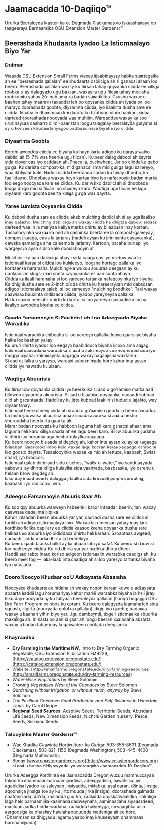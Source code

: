 # Jaamacadda 10-Daqiiqo™

Ururka Beeraleyda Master-ka ee Degmada Clackamas oo iskaashanaya oo taageeraya Barnaamijka OSU Extension Master Gardener™

## Beerashada Khudaarta Iyadoo La Isticmaalayo Biyo Yar

### Dulmar
Waaxda OSU Extension Small Farms waxay tijaabinaysay habka suurtagalka ah ee “beerashada qallalan” ee khudaarta dabiiciga ah si ganacsi ahaan loo beero. Beerashada qallalan waxay ku tiirsan tahay qoyaanka ciidda ee xilliga roobka si ay dalagyadu ugu baxaan, waxayna ugu fiican tahay meelaha roobkoodu yahay 20-inch ama ka badan sanadkiiba. Guushu waxay u baahan tahay maarayn taxaddar leh oo qoyaanka ciidda ah iyada oo loo marayo doorashada goobta, diyaarinta ciidda, iyo ilaalinta dusha sare ee ciidda. Maaha in dhammaan khudaartu ku habboon yihiin habkan, sidaa darteed doorashada noocyada waa muhiim. Warqaddan waxay ka soo ururinaysaa casharro cilmi-baaristan loogu talagalay beeralayda guryaha si ay u koriyaan khudaarta iyagoo badbaadinaya biyaha iyo ciidda.

### Diyaarinta Goobta
Kordhi awoodda ciidda ee biyaha ku hayn karta adigoo ku daraya walxo dabiici ah (5-7% waa heerka ugu fiican). Ku beer dalag dabool ah dayrta sida clover cas iyo caddaan ah, Phacelia, buckwheat. Jar oo ciidda ku qabo gu’ga. Ku darista compost-ka, mid ganacsi ama mid guriga lagu sameeyo, waa ikhtiyaar kale. Haddii ciidda beertaadu hodan ku tahay dhoobo, ka faa’iidayso. Dhoobada waxay hayn kartaa biyo iyo nafaqooyin badan marka loo eego noocyada kale ee ciidda. Ku dar walxo dabiici ah si dhoobada looga dhigo mid si fiican loo shaqeyn karo. Waqtiga ugu fiican ee lagu diyaarin karo goobta beerta xilliga gu’ga waa dayrta.

### Yaree Lumista Qoyaanka Ciidda
Ku dabool dusha sare ee ciidda lakab mulching dabiici ah si ay uga ilaaliso inay qalasho. Mulching dabiiciga ah waxay ciidda ka dhigtaa qabow, sidaas darteed waa in la mariyaa kaliya marka dhirtu ay bilaabaan inay koraan. Tusaalooyinka waxaa ka mid ah qashinka beerta ee la compost-gareeyay, compost-kaaga, caws la jarjaray (haddii aysan ku jirin sunta cayayaanka), cawska qamadiga ama caleemo la jarjaray. Kartoon, bacaha burlap, iyo wargeysyo ayaa sidoo kale doorashooyin ah.

Mulching-ka aan dabiiciga ahayn sida caaga cas iyo madow waa la isticmaali karaa si ciidda loo kululeeyo, loogana hortago qallalka iyo koritaanka haramaha. Mulching-ka wuxuu abuuraa deegaan ay ku noolaadaan slugs; mari sunta cayayaanka ee aan sunta ahayn.  
Ciidda ka ilaali haramaha si loo yareeyo tartanka nafaqooyinka iyo biyaha.  
Ka dhig dusha sare ee 2-inch ciidda dhirta ku hareeraysan mid dabacsan adigoo isticmaalaya qalab, si loo sameeyo "mulching boodhka". Tani waxay caawisaa buuxinta dildilaaca ciidda, iyadoo yareyneysa qallalka.  
Ha ku socon meelaha dhirtu ku korto, si loo yareeyo cadaadiska loona ilaaliyo awoodda biyaha ee ciidda.

### Qaado Farsamooyin Si Faa’iido Leh Loo Adeegsado Biyaha Waraabka
Isticmaal waraabka dhibcaha si loo yareeyo qallalka loona gaarsiiyo biyaha halka loo baahan yahay.  
Ku ururi dhirta iyadoo loo eegayo baahidooda biyaha kooxo ama aagag.  
Isticmaal saacadaha waraabka si aad u xakamayso soo noqnoqoshada iyo mugga biyaha; xakamaynta aagagga waxay hagaajisaa waxtarka.  
Si aad qallalka u yarayso, waraabi subaxnimada hore kahor inta aysan ciidda iyo hawadu kululaan.

### Waqtiga Abuurista
Ku tiirsanow qoyaanka ciidda iyo heerkulka si aad u go’aamiso marka aad bilowdo diyaarinta abuurista. Si aad u tijaabiso qoyaanka, cadaadi kubbad ciid ah gacantaada. Haddii ay ku jirto kubbad laakiin si fudud u jajabto, way diyaar tahay.  
Isticmaal heerkulbeeg ciida ah si aad u go’aamiso goorta la beero abuurka. La tasho jadwalka abuurista ama xirmada abuurka si aad u hesho shuruudaha heerkulka gaarka ah.  
Marar badan noocyada ku habboon laguma heli karo ganacsi ahaan ama laguma heli karo xilliga saxda ah ee lagu beeri karo. Bilow abuurka gudaha si dhirtu ay horumar uga hesho kulaylka xagaaga.  
Ku beero noocyo bislaada si degdeg ah, kahor inta aysan kulaylka xagaaga bilaaban. Qaarkood sidoo kale waxaa lagu beeran karaa xagaaga dambe si loo goosto dayrta. Tusaalooyinka waxaa ka mid ah lettuce, kaabash, Swiss chard, iyo broccoli.  
Isticmaal qalab diirimaad sida cloches, “walls-o-water,” iyo sanduuqyada qabow si ay dhirta xilliga kulaylka sida yaanyada, basbaaska, iyo qarehu u helaan bilow degdeg ah.  
Isku day inaad beerto dalagga jiilaalka sida broccoli purple sprouting, kaabash, iyo radicchio iwm.

### Adeegso Farsamooyin Abuuris Gaar Ah
Ku soo qoy abuurka waaweyn habeenkii kahor intaadan beerin; tani waxay caawisaa dedejinta biqilka.  
Kahor intaadan beerin abuurka yar yar, cadaadi dusha sare ee ciidda si tartiib ah adigoo isticmaalaya loox. Waxaa la rumeysan yahay inay tani kordhiso ficilka capillary ee ciidda kaasoo keena qoyaanka dusha sare halkaas oo abuurka iyo xididdada dhirtu heli karaan. Sababtaas awgeed, cadaadi ciidda marka dhirta la beddelayo.  
Ku beero qaab blocks halkii ay ka ahaan lahayd safaf. Ku beero si dhow si loo hadheeyo ciidda. Ku rid dhirta yar yar hadhka dhirta dheer.  
Haddii aad rabto inaad koriso adigoon isticmaalin waraabka caadiga ah, ku beero meel fog — laba-laab inta caadiga ah si loo yareeyo tartanka biyaha iyo nafaqada.

### Dooro Noocyo Khudaar oo U Adkaysata Abaaraha
Noocyada khudaarta ee hidaha ah waxay noqon karaan kuwo u adkaysata abaarta haddii lagu horumariyay kahor markii waraabka biyaha la heli jiray. Isku day noocyada ay ku taliyaan beeraleyda qallalan (booqo bogagga OSU Dry Farm Program ee hoos ku qoran). Ku beero dalagyada laamaha leh sida squash, digirta (noocyada qolofka qallalan), digir, iyo qarehu; badanaa waxay u baahan yihiin biyo yar. Ugu dambeyntii, tixgeli isticmaalka abuurka maxalliga ah. In kasta oo aan si gaar ah loogu beeran xaaladaha abaarta, waxay u badan tahay inay la qabsadeen cimilada deegaanka.

### Khayraadka
- **Dry Farming in the Maritime NW**, Intro to Dry Farming Organic Vegetable, OSU Extension Publication EM9229, [https://catalog.extension.oregonstate.edu/](https://catalog.extension.oregonstate.edu/)  
- Website: [http://smallfarms.oregonstate.edu/dry-farming-resources](http://smallfarms.oregonstate.edu/dry-farming-resources)  
- *Water-Wise Vegetables* by Steve Solomon  
- *Growing Vegetables West of the Cascades* by Steve Solomon  
- *Gardening without Irrigation: or without much, anyway* by Steve Solomon  
- *The Resilient Gardener: Food Production and Self-Reliance in Uncertain Times* by Carol Deppe  
- **Regional Seed Sources**: Adaptive Seeds, Territorial Seeds, Abundant Life Seeds, New Dimension Seeds, Nichols Garden Nursery, Peace Seeds, Siskiyou Seeds  

### Talooyinka Master Gardener™
- Wac Khadka Caawinta Horticulture-ka Guriga: 503-655-8631 (Degmada Clackamas), 503-821-1150 (Degmada Washington), 503-445-4608 (Degmada Multnomah).  
- Booqo [www.cmastergardeners.org](http://www.cmastergardeners.org) si aad u hesho fiidiyowyada iyo waraaqaha Jaamacadda 10-Daqiiqo™.

Ururka Adeegga Kordhinta ee Jaamacadda Oregon wuxuu mamnuucayaa takoorka dhammaan barnaamijyadiisa, adeegyadiisa, hawlihiisa, iyo agabkiisa iyadoo ku saleysan jinsiyadda, midabka, asal qaran, diinta, jinsiga, aqoonsiga jinsiga (oo ay ku jirto muuqa jirka jinsiga), doorashada galmada, naafonimada, da'da, xaaladda guurka, xaaladda qoyska/waalidka, dakhliga laga helo barnaamijka kaalmada dadweynaha, aaminaadaha siyaasadeed, macluumaadka hiddo-wadaha, xaaladda halyeeyga, cawaaqibka ama aargoosiga ka dhashay hawlaha xuquuqda madaniga ah ee hore. (Dhammaan saldhigyadu lagama yaabo inay khuseeyaan dhammaan barnaamijyada).